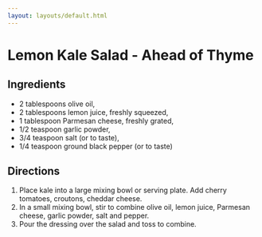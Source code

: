 ```yaml
---
layout: layouts/default.html
---
```


# Lemon Kale Salad - Ahead of Thyme

## Ingredients

- 2 tablespoons olive oil,
- 2 tablespoons lemon juice, freshly squeezed,
- 1 tablespoon Parmesan cheese, freshly grated,
- 1/2 teaspoon garlic powder,
- 3/4 teaspoon salt (or to taste),
- 1/4 teaspoon ground black pepper (or to taste)

## Directions

1. Place kale into a large mixing bowl or serving plate. Add cherry tomatoes, croutons, cheddar cheese.
1. In a small mixing bowl, stir to combine olive oil, lemon juice, Parmesan cheese, garlic powder, salt and pepper.
1. Pour the dressing over the salad and toss to combine.
